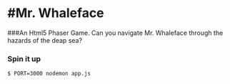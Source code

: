 #Mr. Whaleface
============
###An Html5 Phaser Game.
Can you navigate Mr. Whaleface through the hazards of the deap sea?

### Spin it up
```bash
$ PORT=3000 nodemon app.js
```
